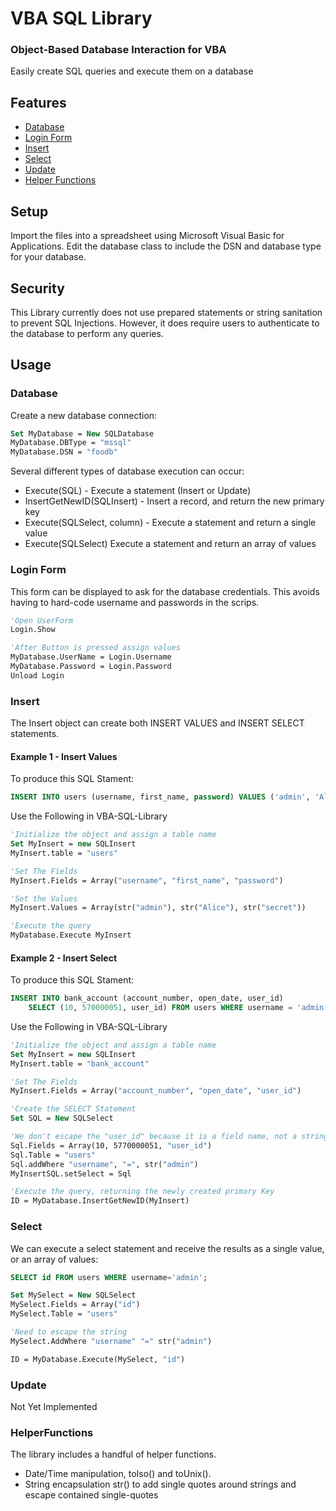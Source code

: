 VBA SQL Library
=====================

### Object-Based Database Interaction for VBA

Easily create SQL queries and execute them on a database

Features
--------
 * [Database](#database)
 * [Login Form](#login-form)
 * [Insert](#insert)
 * [Select](#select)
 * [Update](#update)
 * [Helper Functions](#helper-functions)
 
 Setup
-----

Import the files into a spreadsheet using Microsoft Visual Basic for Applications. Edit the database class to include the DSN and database type for your database. 
 
 Security
-----
This Library currently does not use prepared statements or string sanitation to prevent SQL Injections.
However, it does require users to authenticate to the database to perform any queries.

 
 Usage
-----

### Database
Create a new database connection:
```vb
Set MyDatabase = New SQLDatabase
MyDatabase.DBType = "mssql"
MyDatabase.DSN = "foodb"
```
Several different types of database execution can occur:
 * Execute(SQL) - Execute a statement (Insert or Update)
 * InsertGetNewID(SQLInsert) - Insert a record, and return the new primary key
 * Execute(SQLSelect, column) - Execute a statement and return a single value
 * Execute(SQLSelect) Execute a statement and return an array of values

### Login Form
This form can be displayed to ask for the database credentials. This avoids having to hard-code username and passwords in the scrips.
```vb
'Open UserForm
Login.Show

'After Button is pressed assign values
MyDatabase.UserName = Login.Username
MyDatabase.Password = Login.Password
Unload Login
```

### Insert
The Insert object can create both INSERT VALUES and INSERT SELECT statements.

#### Example 1 - Insert Values
To produce this SQL Stament:
```sql
INSERT INTO users (username, first_name, password) VALUES ('admin', 'Alice', 'secret');
```

Use the Following in VBA-SQL-Library
```vb
'Initialize the object and assign a table name
Set MyInsert = new SQLInsert
MyInsert.table = "users"

'Set The Fields
MyInsert.Fields = Array("username", "first_name", "password")

'Set the Values
MyInsert.Values = Array(str("admin"), str("Alice"), str("secret"))

'Execute the query
MyDatabase.Execute MyInsert 
```

#### Example 2 - Insert Select
To produce this SQL Stament:
```sql
INSERT INTO bank_account (account_number, open_date, user_id)
    SELECT (10, 570000051, user_id) FROM users WHERE username = 'admin';
````
Use the Following in VBA-SQL-Library
```vb
'Initialize the object and assign a table name
Set MyInsert = new SQLInsert
MyInsert.table = "bank_account"

'Set The Fields
MyInsert.Fields = Array("account_number", "open_date", "user_id")

'Create the SELECT Statement
Set SQL = New SQLSelect

'We don't escape the "user_id" because it is a field name, not a string
Sql.Fields = Array(10, 5770000051, "user_id")
Sql.Table = "users"
Sql.addWhere "username", "=", str("admin")
MyInsertSQL.setSelect = Sql

'Execute the query, returning the newly created primary Key
ID = MyDatabase.InsertGetNewID(MyInsert)
```


### Select
We can execute a select statement and receive the results as a single value, or an array of values:
```sql
SELECT id FROM users WHERE username='admin';
```

```vb
Set MySelect = New SQLSelect
MySelect.Fields = Array("id")
MySelect.Table = "users"

'Need to escape the string
MySelect.AddWhere "username" "=" str("admin") 

ID = MyDatabase.Execute(MySelect, "id")
```


### Update
Not Yet Implemented

### HelperFunctions
The library includes a handful of helper functions. 
* Date/Time manipulation, toIso() and toUnix().
* String encapsulation str() to add single quotes around strings and escape contained single-quotes
